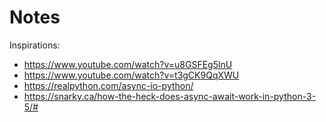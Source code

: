 # Notes

Inspirations:
 - https://www.youtube.com/watch?v=u8GSFEg5lnU
 - https://www.youtube.com/watch?v=t3gCK9QqXWU
 - https://realpython.com/async-io-python/
 - https://snarky.ca/how-the-heck-does-async-await-work-in-python-3-5/#
